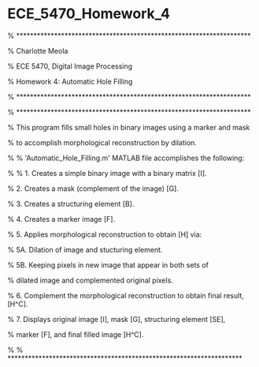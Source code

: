 # ECE_5470_Homework_4


% ********************************************************************

% Charlotte Meola

% ECE 5470, Digital Image Processing

% Homework 4: Automatic Hole Filling

% ********************************************************************


% ********************************************************************

% This program fills small holes in binary images using a marker and mask

% to accomplish morphological reconstruction by dilation.

% 
% 'Automatic_Hole_Filling.m' MATLAB file accomplishes the following: 

%
%   1. Creates a simple binary image with a binary matrix [I].

%   2. Creates a mask (complement of the image) [G].

%   3. Creates a structuring element [B].

%   4. Creates a marker image [F].

%   5. Applies morphological reconstruction to obtain [H] via:

%       5A. Dilation of image and stucturing element.

%       5B. Keeping pixels in new image that appear in both sets of

%           dilated image and complemented original pixels.

%   6. Complement the morphological reconstruction to obtain final result,[H^C].

%   7. Displays original image [I], mask [G], structuring element [SE], 

%           marker [F], and final filled image [H^C].

% 
% ********************************************************************
